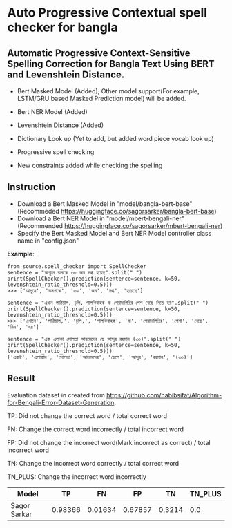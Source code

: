 # Auto Progressive Contextual spell checker for bangla

## Automatic Progressive Context-Sensitive Spelling Correction for Bangla Text Using BERT and Levenshtein Distance.

- Bert Masked Model (Added), Other model support(For example, LSTM/GRU based Masked Prediction model) will be added. 

- Bert NER Model (Added)
- Levenshtein Distance (Added)
- Dictionary Look up (Yet to add, but added word piece vocab look up) 
- Progressive spell checking
- New constraints added while checking the spelling

## Instruction
- Download a Bert Masked Model in "model/bangla-bert-base" (Recommeded https://huggingface.co/sagorsarker/bangla-bert-base)
- Download a Bert NER Model in "model/mbert-bengali-ner" (Recommended https://huggingface.co/sagorsarker/mbert-bengali-ner)
- Specify the Bert Masked Model and Bert NER Model controller class name in "config.json" 

**Example**:

```
from source.spell_checker import SpellChecker
sentence = "আগুনে কমক্ষে ৩৮ জন দগ্ধ হয়েছ".split(" ")
print(SpellChecker().prediction(sentence=sentence, k=50, levenshtein_ratio_threshold=0.5)))
>>> ['আগুনে', 'কমপক্ষে', '৩৮', 'জন', 'দগ্ধ', 'হয়েছে']

sentence = "এখান লাঠিয়াল, ঢুলি, পালকিবাহক বা পেয়াদাগিরির পেশ বেছে নিতে হয়".split(" ")
print(SpellChecker().prediction(sentence=sentence, k=50, levenshtein_ratio_threshold=0.5)))
>>> ['এখানে', 'লাঠিয়াল,', 'ঢুলি,', 'পালকিবাহক', 'বা', 'পেয়াদাগিরির', 'পেশা', 'বেছে', 'নিন', 'হয়']

sentence = "এক এলাকা সোলতা আহমেদের ছে আব্দুর রহমান (৩০)".split(" ")
print(SpellChecker().prediction(sentence=sentence, k=50, levenshtein_ratio_threshold=0.5)))
['একই', 'এলাকার', 'সোলতা', 'আহমেদের', 'ছেলে', 'আব্দুর', 'রহমান', '(৩০)']

```

## Result

Evaluation dataset in created from https://github.com/habibsifat/Algorithm-for-Bengali-Error-Dataset-Generation. 

TP: Did not change the correct word / total correct word

FN: Change the correct word incorrectly / total incorrect word

FP: Did not change the incorrect word(Mark incorrect as correct) / total incorrect word

TN: Change the incorrect word correctly / total correct word

TN_PLUS: Change the incorrect word incorrectly 
            
| Model      | TP | FN | FP | TN | TN_PLUS |
| ----------- | ----------- | ----------- | ----------- | ----------- | ----------- |
| Sagor Sarkar | 0.98366 | 0.01634| 0.67857 | 0.3214 | 0.0 |
            

